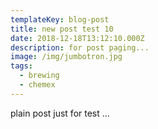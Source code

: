 ```yaml
---
templateKey: blog-post
title: new post test 10
date: 2018-12-18T13:12:10.000Z
description: for post paging...
image: /img/jumbotron.jpg
tags:
  - brewing
  - chemex
---
```


plain post just for test ...
